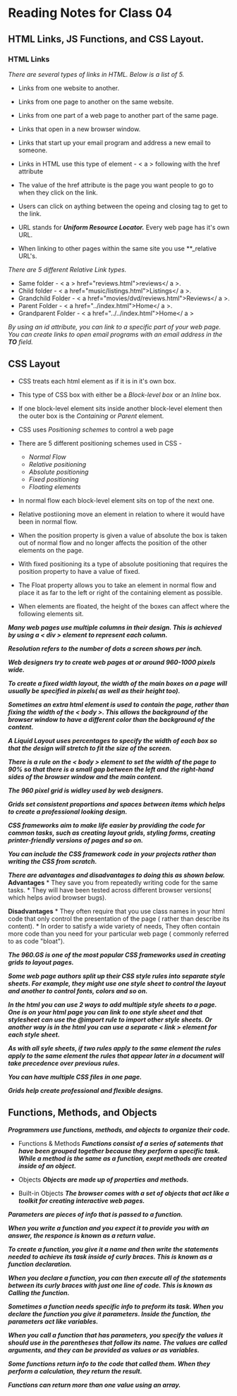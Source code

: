 # Reading Notes for Class 04

## HTML Links, JS Functions, and CSS Layout.

  ### HTML Links
  *There are several types of links in HTML. Below is a list of 5.*

  * Links from one website to another.
  * Links from one page to another on the same website.
  * Links from one part of a web page to another part of the same page.
  * Links that open in a new browser window.
  * Links that start up your email program and address a new email to someone.

  * Links in HTML use this type of element - < a > following with the href attribute
  * The value of the href attribute is the page you want people to go to when they click on the link.
  * Users can click on aything between the opeing and closing tag to get to the link.
  * URL stands for **_Uniform Resource Locator._** Every web page has it's own URL.
  * When linking to other pages within the same site you use **_relative URL's.
  
  *There are 5 different Relative Link types.*
  * Same folder -  < a > href="reviews.html">reviews</ a >.
  * Child folder - < a href="music/listings.html">Listings</ a >.
  * Grandchild Folder - < a href="movies/dvd/reviews.html">Reviews</ a >.
  * Parent Folder - < a href="../index.html">Home</ a >.
  * Grandparent Folder - < a href="../../index.html">Home</ a >

  *By using an id attribute, you can link to a specific part of your web page.*
  *You can create links to open email programs with an email address in the **TO** field.*

  ## CSS Layout

  * CSS treats each html element as if it is in it's own box.
  * This type of CSS box with either be a *Block-level box* or an *Inline* box.
  * If one block-level element sits inside another block-level element then the outer box is the *Containing* or *Parent* element.
  * CSS uses *Positioning schemes* to control a web page
  * There are 5 different positioning schemes used in CSS - 
    * *Normal Flow*
    * *Relative positioning*
    * *Absolute positioning*
    * *Fixed positioning*
    * *Floating elements*

  * In normal flow each block-level element sits on top of the next one.
  * Relative postiioning move an element in relation to where it would have been in normal flow.
  * When the position property is given a value of absolute the box is taken out of normal flow and no longer affects the position of the other elements on the page.
  * With fixed positioning its a type of absolute positioning that requires the position property to have a value of fixed.
  * The Float property allows you to take an element in normal flow and place it as far to the left or right of the containing element as possible.
  * When elements are floated, the height of the boxes can affect where the following elements sit.

  **_Many web pages use multiple columns in their design. This is achieved by using a < div > element to represent each column._**
  
  **_Resolution refers to the number of dots a screen shows per inch._**   

  **_Web designers try to create web pages at or around 960-1000 pixels wide._**

  **_To create a fixed width layout, the width of the main boxes on a page will usually be specified in pixels( as well as their height too)._**

  **_Sometimes an extra html element is used to contain the page, rather than fixing the width of the < body >. This allows the background of the browser window to have a different color than the background of the content._**

  **_A *Liquid Layout* uses percentages to specify the width of each box so that the design will stretch to fit the size of the screen._**

  **_There is a rule on the < body > element to set the width of the page to 90% so that there is a small gap between the left and the right-hand sides of the browser window and the main content._**

  **_The 960 pixel grid is widley used by web designers._**

  **_Grids set consistent proportions and spaces between items which helps to create a professional looking design._**

  **_CSS frameworks aim to make life easier by providing the code for common tasks, such as creating layout grids, styling forms, creating printer-friendly versions of pages and so on._**

  **_You can include the CSS framework code in your projects rather than writing the CSS from scratch._**

  **_There are advantages and disadvantages to doing this as shown below._**
   **Advantages**
      * They save you from repeatedly writing code for the same tasks.
      * They will have been tested across different browser versions( which helps aviod browser bugs).
    
  **Disadvantages**
      * They often require that you use class names in your html code that only control the presentation of the page ( rather than describe its content).
      * In order to satisfy a wide variety of needs, They often contain more code than you need for your particular web page ( commonly referred to as code "bloat").

**_The **_960.GS_** is one of the most popular CSS frameworks used in creating grids to layout pages._**

**_Some web page authors split up their CSS style rules into separate style sheets. For example, they might use one style sheet to control the layout and another to control fonts, colors and so on._**

**_In the html you can use 2 ways to add multiple style sheets to a page. One is on your html page you can link to one style sheet and that stylesheet can use the @import rule to import other style sheets. Or another way is in the html you can use a separate < link > element for each style sheet._**

**_As with all syle sheets, if two rules apply to the same element the rules apply to the same element the rules that appear later in a document will take precedence over previous rules._**

**_You can have multiple CSS files in one page._**

**_Grids help create professional and flexible designs._**

## **Functions, Methods, and Objects**

**_Programmers use functions, methods, and objects to organize their code._**

  * Functions & Methods
  **_Functions consist of a series of satements that have been grouped together because they perform a specific task. While a method is the same as a function, exept methods are created inside of an object._**

  * Objects
  **_Objects are made up of properties and methods._**

  * Built-in Objects
  **_The browser comes with a set of objects that act like a toolkit for creating interactive web pages._**

**_Parameters are pieces of info that is passed to a function._**

**_When you write a function and you expect it to provide you with an answer, the responce is known as a return value._**

**_To create a function, you give it a name and then write the statements needed to achieve its task inside of curly braces. This is known as a function declaration._**

**_When you declare a function, you can then execute all of the statements between its curly braces with just one line of code. This is known as Calling the function._**

**_Sometimes a function needs specific info to preform its task. When you declare the function you give it parameters. Inside the function, the parameters act like variables._**

**_When you call a function that has parameters, you specify the values it should use in the parentheses that follow its name. The values are called *arguments,* and they can be provided as values or as variables._**

**_Some functions return info to the code that called them. When they perform a calculation, they return the result._**

**_Functions can return more than one value using an array._**